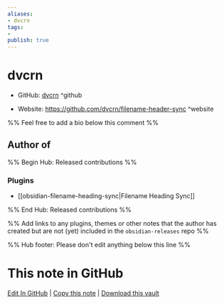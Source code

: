 ```yaml
---
aliases:
- dvcrn
tags:
- 
publish: true
---
```


# dvcrn

- GitHub: [dvcrn](https://github.com/dvcrn/) ^github
<!-- - Discord: `@` ^discord-->
- Website: <https://github.com/dvcrn/filename-header-sync> ^website
<!-- - [[Publish sites|Publish site]]: ^publish-->

%% Feel free to add a bio below this comment %%


## Author of

%% Begin Hub: Released contributions %%
### Plugins
- [[obsidian-filename-heading-sync|Filename Heading Sync]]

%% End Hub: Released contributions %%

%% Add links to any plugins, themes or other notes that the author has created but are not (yet) included in the `obsidian-releases` repo %%

<!--
### Unlisted plugins
-->

<!--
### Others
-->

<!--
## Sponsor this author

- [[GitHub sponsors]]: [Sponsor @dvcrn on GitHub Sponsors](https://github.com/sponsors/dvcrn) ^github-sponsor
- [[Buy me a coffee]]: ^buy-me-a-coffee
- [[PayPal]]: ^paypal
- [[Patreon]]: ^patreon

-->

<!--
## Follow this author
-->

<!-- - [[YouTube Channels|On YouTube]]: <https://> ^youtube-->
<!-- - Twitter: <https://> ^twitter-->
<!-- - ... -->

%% Hub footer: Please don't edit anything below this line %%

# This note in GitHub

<span class="git-footer">[Edit In GitHub](https://github.dev/obsidian-community/obsidian-hub/blob/main/01%20-%20Community/People/dvcrn.md "git-hub-edit-note") | [Copy this note](https://raw.githubusercontent.com/obsidian-community/obsidian-hub/main/01%20-%20Community/People/dvcrn.md "git-hub-copy-note") | [Download this vault](https://github.com/obsidian-community/obsidian-hub/archive/refs/heads/main.zip "git-hub-download-vault") </span>
